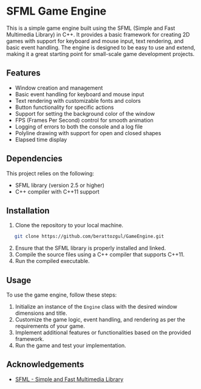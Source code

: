 # SFML Game Engine

This is a simple game engine built using the SFML (Simple and Fast Multimedia Library) in C++. It provides a basic framework for creating 2D games with support for keyboard and mouse input, text rendering, and basic event handling. The engine is designed to be easy to use and extend, making it a great starting point for small-scale game development projects.

## Features

- Window creation and management
- Basic event handling for keyboard and mouse input
- Text rendering with customizable fonts and colors
- Button functionality for specific actions
- Support for setting the background color of the window
- FPS (Frames Per Second) control for smooth animation
- Logging of errors to both the console and a log file
- Polyline drawing with support for open and closed shapes
- Elapsed time display

## Dependencies

This project relies on the following:

- SFML library (version 2.5 or higher)
- C++ compiler with C++11 support

## Installation

1. Clone the repository to your local machine.
```bash
   git clone https://github.com/berattozgul/GameEngine.git
```
2. Ensure that the SFML library is properly installed and linked.
3. Compile the source files using a C++ compiler that supports C++11.
4. Run the compiled executable.

## Usage

To use the game engine, follow these steps:

1. Initialize an instance of the `Engine` class with the desired window dimensions and title.
2. Customize the game logic, event handling, and rendering as per the requirements of your game.
3. Implement additional features or functionalities based on the provided framework.
4. Run the game and test your implementation.


## Acknowledgements

- [SFML - Simple and Fast Multimedia Library](https://www.sfml-dev.org/)
